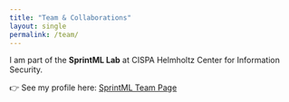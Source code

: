 ```yaml
---
title: "Team & Collaborations"
layout: single
permalink: /team/
---
```


I am part of the **SprintML Lab** at CISPA Helmholtz Center for Information Security.  

👉 See my profile here: [SprintML Team Page](https://sprintml.com/team/)  
